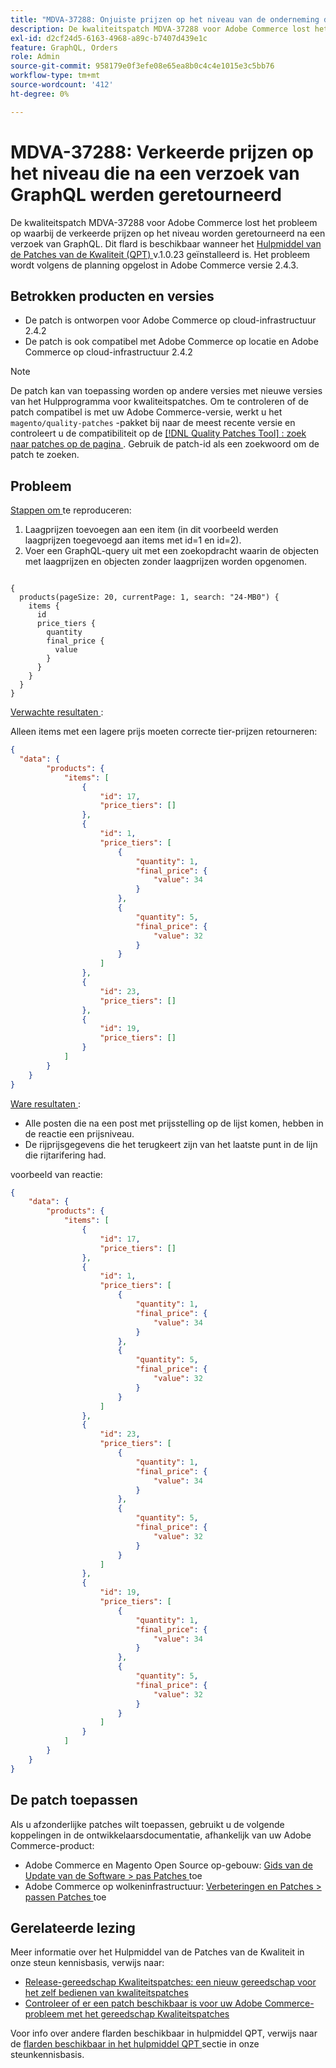 ```yaml
---
title: "MDVA-37288: Onjuiste prijzen op het niveau van de onderneming die na een verzoek van GraphQL zijn geretourneerd"
description: De kwaliteitspatch MDVA-37288 voor Adobe Commerce lost het probleem op waarbij de verkeerde prijzen op het niveau worden geretourneerd na een verzoek van GraphQL. Deze patch is beschikbaar wanneer [Quality Patches Tool (QPT)](https://devdocs.magento.com/guides/v2.4/comp-mgr/patching.html#mqp) v.1.0.23 is geïnstalleerd. Het probleem wordt volgens de planning opgelost in Adobe Commerce versie 2.4.3.
exl-id: d2cf24d5-6163-4968-a89c-b7407d439e1c
feature: GraphQL, Orders
role: Admin
source-git-commit: 958179e0f3efe08e65ea8b0c4c4e1015e3c5bb76
workflow-type: tm+mt
source-wordcount: '412'
ht-degree: 0%

---
```


# MDVA-37288: Verkeerde prijzen op het niveau die na een verzoek van GraphQL werden geretourneerd

De kwaliteitspatch MDVA-37288 voor Adobe Commerce lost het probleem op waarbij de verkeerde prijzen op het niveau worden geretourneerd na een verzoek van GraphQL. Dit flard is beschikbaar wanneer het [ Hulpmiddel van de Patches van de Kwaliteit (QPT) ](https://devdocs.magento.com/guides/v2.4/comp-mgr/patching.html#mqp) v.1.0.23 geïnstalleerd is. Het probleem wordt volgens de planning opgelost in Adobe Commerce versie 2.4.3.

## Betrokken producten en versies

* De patch is ontworpen voor Adobe Commerce op cloud-infrastructuur 2.4.2
* De patch is ook compatibel met Adobe Commerce op locatie en Adobe Commerce op cloud-infrastructuur 2.4.2

>[!NOTE]
>
>De patch kan van toepassing worden op andere versies met nieuwe versies van het Hulpprogramma voor kwaliteitspatches. Om te controleren of de patch compatibel is met uw Adobe Commerce-versie, werkt u het `magento/quality-patches` -pakket bij naar de meest recente versie en controleert u de compatibiliteit op de [[!DNL Quality Patches Tool] : zoek naar patches op de pagina ](https://devdocs.magento.com/quality-patches/tool.html#patch-grid) . Gebruik de patch-id als een zoekwoord om de patch te zoeken.

## Probleem

<u> Stappen om </u> te reproduceren:

1. Laagprijzen toevoegen aan een item (in dit voorbeeld werden laagprijzen toegevoegd aan items met id=1 en id=2).
1. Voer een GraphQL-query uit met een zoekopdracht waarin de objecten met laagprijzen en objecten zonder laagprijzen worden opgenomen.

<pre><code class="language-graphql">
{
  products(pageSize: 20, currentPage: 1, search: "24-MB0") {
    items {
      id
      price_tiers {
        quantity
        final_price {
          value
        }
      }
    }
  }
}
</code></pre>

<u> Verwachte resultaten </u>:

Alleen items met een lagere prijs moeten correcte tier-prijzen retourneren:

```json
{
  "data": {
        "products": {
            "items": [
                {
                    "id": 17,
                    "price_tiers": []
                },
                {
                    "id": 1,
                    "price_tiers": [
                        {
                            "quantity": 1,
                            "final_price": {
                                "value": 34
                            }
                        },
                        {
                            "quantity": 5,
                            "final_price": {
                                "value": 32
                            }
                        }
                    ]
                },
                {
                    "id": 23,
                    "price_tiers": []
                },
                {
                    "id": 19,
                    "price_tiers": []
                }
            ]
        }
    }
}
```

<u> Ware resultaten </u>:

* Alle posten die na een post met prijsstelling op de lijst komen, hebben in de reactie een prijsniveau.
* De rijprijsgegevens die het terugkeert zijn van het laatste punt in de lijn die rijtarifering had.

voorbeeld van reactie:

```json
{
    "data": {
        "products": {
            "items": [
                {
                    "id": 17,
                    "price_tiers": []
                },
                {
                    "id": 1,
                    "price_tiers": [
                        {
                            "quantity": 1,
                            "final_price": {
                                "value": 34
                            }
                        },
                        {
                            "quantity": 5,
                            "final_price": {
                                "value": 32
                            }
                        }
                    ]
                },
                {
                    "id": 23,
                    "price_tiers": [
                        {
                            "quantity": 1,
                            "final_price": {
                                "value": 34
                            }
                        },
                        {
                            "quantity": 5,
                            "final_price": {
                                "value": 32
                            }
                        }
                    ]
                },
                {
                    "id": 19,
                    "price_tiers": [
                        {
                            "quantity": 1,
                            "final_price": {
                                "value": 34
                            }
                        },
                        {
                            "quantity": 5,
                            "final_price": {
                                "value": 32
                            }
                        }
                    ]
                }
            ]
        }
    }
}
```


## De patch toepassen

Als u afzonderlijke patches wilt toepassen, gebruikt u de volgende koppelingen in de ontwikkelaarsdocumentatie, afhankelijk van uw Adobe Commerce-product:

* Adobe Commerce en Magento Open Source op-gebouw: [ Gids van de Update van de Software > pas Patches ](https://devdocs.magento.com/guides/v2.4/comp-mgr/patching/mqp.html) toe
* Adobe Commerce op wolkeninfrastructuur: [ Verbeteringen en Patches > passen Patches ](https://devdocs.magento.com/cloud/project/project-patch.html) toe

## Gerelateerde lezing

Meer informatie over het Hulpmiddel van de Patches van de Kwaliteit in onze steun kennisbasis, verwijs naar:

* [Release-gereedschap Kwaliteitspatches: een nieuw gereedschap voor het zelf bedienen van kwaliteitspatches](/help/announcements/adobe-commerce-announcements/magento-quality-patches-released-new-tool-to-self-serve-quality-patches.md)
* [Controleer of er een patch beschikbaar is voor uw Adobe Commerce-probleem met het gereedschap Kwaliteitspatches](/help/support-tools/patches-available-in-qpt-tool/check-patch-for-magento-issue-with-magento-quality-patches.md)

Voor info over andere flarden beschikbaar in hulpmiddel QPT, verwijs naar de [ flarden beschikbaar in het hulpmiddel QPT ](https://support.magento.com/hc/en-us/sections/360010506631-Patches-available-in-QPT-tool-) sectie in onze steunkennisbasis.
